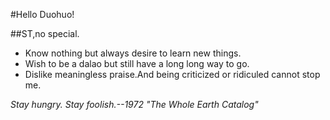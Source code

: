 #Hello Duohuo!

##ST,no special.
- Know nothing but always desire to learn new things.
- Wish to be a dalao but still have a long long way to go.
- Dislike meaningless praise.And being criticized or ridiculed cannot stop me.

*Stay hungry. Stay foolish.--1972 "The Whole Earth Catalog"*
